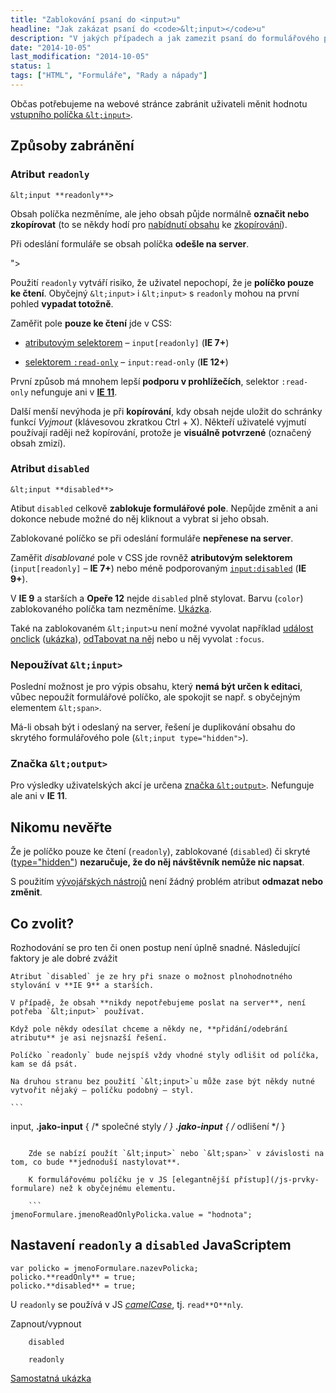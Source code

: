 ```yaml
---
title: "Zablokování psaní do <input>u"
headline: "Jak zakázat psaní do <code>&lt;input></code>u"
description: "V jakých případech a jak zamezit psaní do formulářového políčka."
date: "2014-10-05"
last_modification: "2014-10-05"
status: 1
tags: ["HTML", "Formuláře", "Rady a nápady"]
---
```


Občas potřebujeme na webové stránce zabránit uživateli měnit hodnotu [vstupního políčka `&lt;input>`](/input).

## Způsoby zabránění

### Atribut `readonly`

```
&lt;input **readonly**>
```

Obsah políčka nezměníme, ale jeho obsah půjde normálně **označit nebo zkopírovat** (to se někdy hodí pro [nabídnutí obsahu](/oznaceni-textu) ke [zkopírování](/kopirovat)).

Při odeslání formuláře se obsah políčka **odešle na server**.

  ">

Použití `readonly` vytváří risiko, že uživatel nepochopí, že je **políčko pouze ke čtení**. Obyčejný `&lt;input>` i `&lt;input>` s `readonly` mohou na první pohled **vypadat totožně**.

Zaměřit pole **pouze ke čtení** jde v CSS:

  - [atributovým selektorem](/css-selektory#atributovy) – `input[readonly]` (**IE 7+**)

  - [selektorem `:read-only`](/css-selektory#read-only) – `input:read-only` (**IE 12+**)

První způsob má mnohem lepší **podporu v prohlížečích**, selektor `:read-only` nefunguje ani v [**IE 11**](/ie11).

Další menší nevýhoda je při **kopírování**, kdy obsah nejde uložit do schránky funkcí *Vyjmout* (klávesovou zkratkou Ctrl + X). Někteří uživatelé vyjmutí používají raději než kopírování, protože je **visuálně potvrzené** (označený obsah zmizí).

### Atribut `disabled`

```
&lt;input **disabled**>
```

Atibut `disabled` celkově **zablokuje formulářové pole**. Nepůjde změnit a ani dokonce nebude možné do něj kliknout a vybrat si jeho obsah.

Zablokované políčko se při odeslání formuláře **nepřenese na server**.

Zaměřit *disablované* pole v CSS jde rovněž **atributovým selektorem** (`input[readonly]` – **IE 7+**) nebo méně podporovaným [`input:disabled`](/css-selektory#disabled) (**IE 9+**).

V **IE 9** a starších a **Opeře 12** nejde `disabled` plně stylovat. Barvu (`color`) zablokovaného políčka tam nezměníme. [Ukázka](http://kod.djpw.cz/ldgb).

Také na zablokovaném `&lt;input>`u není možné vyvolat například [událost onclick](/udalosti-mysi#onclick) ([ukázka](http://kod.djpw.cz/mdgb)), [odTabovat na něj](/tabindex) nebo u něj vyvolat `:focus`.

### Nepoužívat `&lt;input>`

Poslední možnost je pro výpis obsahu, který **nemá být určen k editaci**, vůbec nepoužít formulářové políčko, ale spokojit se např. s obyčejným elementem `&lt;span>`.

Má-li obsah být i odeslaný na server, řešení je duplikování obsahu do skrytého formulářového pole (`&lt;input type="hidden">`).

### Značka `&lt;output>`

Pro výsledky uživatelských akcí je určena [značka `&lt;output>`](/output). Nefunguje ale ani v **IE 11**.

## Nikomu nevěřte

Že je políčko pouze ke čtení (`readonly`), zablokované (`disabled`) či skryté ([type="hidden"](/input#type-hidden)) **nezaručuje, že do něj návštěvník nemůže nic napsat**.

S použitím [vývojářských nástrojů](/vyvojarske-nastroje) není žádný problém atribut **odmazat nebo změnit**.

## Co zvolit?

Rozhodování se pro ten či onen postup není úplně snadné. Následující faktory je ale dobré zvážit

    Atribut `disabled` je ze hry při snaze o možnost plnohodnotného stylování v **IE 9** a starších.

    V případě, že obsah **nikdy nepotřebujeme poslat na server**, není potřeba `&lt;input>` používat.

    Když pole někdy odesílat chceme a někdy ne, **přidání/odebrání atributu** je asi nejsnazší řešení.

    Políčko `readonly` bude nejspíš vždy vhodné styly odlišit od políčka, kam se dá psát.

    Na druhou stranu bez použití `&lt;input>`u může zase být někdy nutné vytvořit nějaký – políčku podobný – styl.

    ```
input, **.jako-input** {
  /* společné styly */
}
**.jako-input** {
  /* odlišení */
}
```

    Zde se nabízí použít `&lt;input>` nebo `&lt;span>` v závislosti na tom, co bude **jednoduší nastylovat**.

    K formulářovému políčku je v JS [elegantnější přístup](/js-prvky-formulare) než k obyčejnému elementu.

    ```
jmenoFormulare.jmenoReadOnlyPolicka.value = "hodnota";
```

## Nastavení `readonly` a `disabled` JavaScriptem

```
var policko = jmenoFormulare.nazevPolicka;
policko.**readOnly** = true;
policko.**disabled** = true;
```

U `readonly` se používá v JS [*camelCase*](http://cs.wikipedia.org/wiki/CamelCase), tj. `read**O**nly`.

  Zapnout/vypnout     
    
        disabled

        readonly

[Samostatná ukázka](http://kod.djpw.cz/odgb)